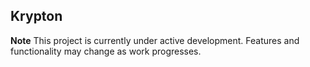 ## Krypton

**Note** This project is currently under active development. Features and functionality may change as work progresses.
